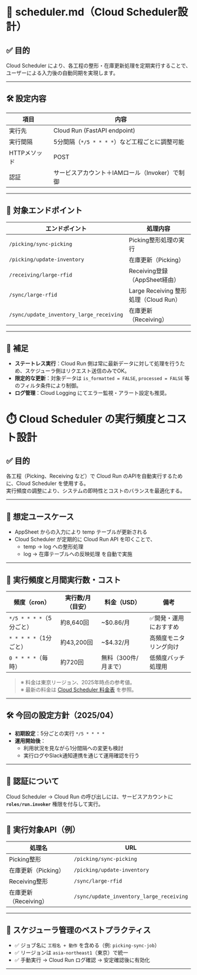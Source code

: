 
# 📆 scheduler.md（Cloud Scheduler設計）

## ✅ 目的
Cloud Scheduler により、各工程の整形・在庫更新処理を定期実行することで、ユーザーによる入力後の自動同期を実現します。

---

## 🛠️ 設定内容

| 項目 | 内容 |
|------|------|
| 実行先 | Cloud Run (FastAPI endpoint) |
| 実行間隔 | 5分間隔（`*/5 * * * *`）など工程ごとに調整可能 |
| HTTPメソッド | POST |
| 認証 | サービスアカウント＋IAMロール（Invoker）で制御 |

---

## 🔄 対象エンドポイント

| エンドポイント | 処理内容 |
|----------------|----------|
| `/picking/sync-picking` | Picking整形処理の実行 |
| `/picking/update-inventory` | 在庫更新（Picking） |
| `/receiving/large-rfid` | Receiving登録（AppSheet経由） |
| `/sync/large-rfid` | Large Receiving 整形処理（Cloud Run） |
| `/sync/update_inventory_large_receiving` | 在庫更新（Receiving） |

---

## 🧩 補足

- **ステートレス実行**：Cloud Run 側は常に最新データに対して処理を行うため、スケジューラ側はリクエスト送信のみでOK。
- **限定的な更新**：対象データは `is_formatted = FALSE`, `processed = FALSE` 等のフィルタ条件により制御。
- **ログ管理**：Cloud Logging にてエラー監視・アラート設定も推奨。

# ⏱️ Cloud Scheduler の実行頻度とコスト設計

## ✅ 目的

各工程（Picking、Receiving など）で Cloud Run のAPIを自動実行するために、Cloud Scheduler を使用する。  
実行頻度の調整により、システムの即時性とコストのバランスを最適化する。

---

## 🔄 想定ユースケース

- AppSheet からの入力により temp テーブルが更新される
- Cloud Scheduler が定期的に Cloud Run API を叩くことで、
  - temp → log への整形処理
  - log → 在庫テーブルへの反映処理
  を自動で実施

---

## 🧮 実行頻度と月間実行数・コスト

| 頻度（cron） | 実行数/月（目安） | 料金（USD） | 備考 |
|---------------|--------------------|--------------|------|
| `*/5 * * * *`（5分ごと） | 約8,640回 | ~$0.86/月 | ✅開発・運用におすすめ |
| `* * * * *`（1分ごと） | 約43,200回 | ~$4.32/月 | 高頻度モニタリング向け |
| `0 * * * *`（毎時） | 約720回 | 無料（300件/月まで） | 低頻度バッチ処理用 |

> ※ 料金は東京リージョン、2025年時点の参考値。  
> ※ 最新の料金は [Cloud Scheduler 料金表](https://cloud.google.com/scheduler/pricing?hl=ja) を参照。

---

## 🛠️ 今回の設定方針（2025/04）

- **初期設定**：5分ごとの実行 `*/5 * * * *`
- **運用開始後**：
  - 利用状況を見ながら1分間隔への変更も検討
  - 実行ログやSlack通知連携を通じて運用確認を行う

---

## 🔐 認証について

Cloud Scheduler → Cloud Run の呼び出しには、サービスアカウントに  
**`roles/run.invoker`** 権限を付与して実行。

---

## 📎 実行対象API（例）

| 処理名 | URL |
|--------|-----|
| Picking整形 | `/picking/sync-picking` |
| 在庫更新（Picking） | `/picking/update-inventory` |
| Receiving整形 | `/sync/large-rfid` |
| 在庫更新（Receiving） | `/sync/update_inventory_large_receiving` |

---

## 📅 スケジューラ管理のベストプラクティス

- ✅ ジョブ名に `工程名 + 動作` を含める（例: `picking-sync-job`）
- ✅ リージョンは `asia-northeast1`（東京）で統一
- ✅ 手動実行 → Cloud Run ログ確認 → 安定確認後に有効化

---